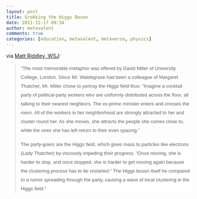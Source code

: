 ```yaml
---
layout: post
title: Grokking the Higgs Boson
date: 2011-12-17 09:34
author: metavalent
comments: true
categories: [education, metavalent, metaverse, physics]
---
```

<p>via <a title="Grokking Higgsism" href="http://online.wsj.com/article/SB10001424052970203430404577094400690586134.html" target="_blank">Matt Riddley, WSJ</a>:</p><blockquote><p><span style="font-family:Arial, sans-serif;font-size:13px;line-height:24px;background-color:#ffffff;">"The most memorable metaphor was offered by David Miller of University College, London. Since Mr. Waldegrave had been a colleague of Margaret Thatcher, Mr. Miller chose to portray the Higgs field thus: "Imagine a cocktail party of political-party workers who are uniformly distributed across the floor, all talking to their nearest neighbors. The ex-prime minister enters and crosses the room. All of the workers in her neighborhood are strongly attracted to her and cluster round her. As she moves, she attracts the people she comes close to, while the ones she has left return to their even spacing."</span></p><div style="font-family:Arial, sans-serif;font-size:13px;line-height:24px;background-color:#ffffff;">The party-goers are the Higgs field, which gives mass to particles like electrons (Lady Thatcher) by viscously impeding their progress. "Once moving, she is harder to stop, and once stopped, she is harder to get moving again because the clustering process has to be restarted." The Higgs boson itself he compared to a rumor spreading through the party, causing a wave of local clustering in the Higgs field."</div></blockquote><p><span style="font-family:Arial, sans-serif;font-size:x-small;"><span style="line-height:24px;">
</span></span>

&nbsp;</p>
